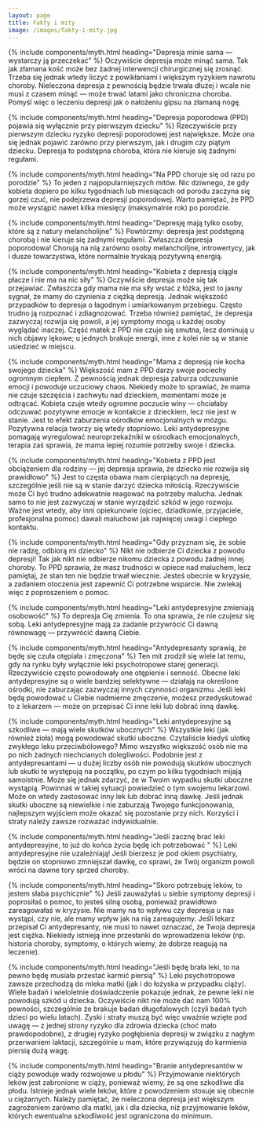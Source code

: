 ```yaml
---
layout: page
title: Fakty i mity
image: /images/fakty-i-mity.jpg
---
```


{% include components/myth.html heading="Depresja minie sama — wystarczy ją przeczekać" %}
Oczywiście depresja może minąć sama. Tak jak złamana kość może bez żadnej interwencji chirurgicznej się zrosnąć. Trzeba się jednak wtedy liczyć z powikłaniami i większym ryzykiem nawrotu choroby. Nieleczona depresja z pewnością będzie trwała dłużej i wcale nie musi z czasem minąć — może trwać latami jako chroniczna choroba. Pomyśl więc o leczeniu depresji jak o nałożeniu gipsu na złamaną nogę.

{% include components/myth.html heading="Depresja poporodowa (PPD) pojawia się wyłącznie przy pierwszym dziecku" %}
Rzeczywiście przy pierwszym dziecku ryzyko depresji poporodowej jest największe. Może ona się jednak pojawić zarówno przy pierwszym, jak i drugim czy piątym dziecku. Depresja to podstępna choroba, która nie kieruje się żadnymi regułami.

{% include components/myth.html heading="Na PPD choruje się od razu po porodzie" %}
To jeden z najpopularniejszych mitów. Nic dziwnego, że gdy kobieta dopiero po kilku tygodniach lub miesiącach od porodu zaczyna się gorzej czuć, nie podejrzewa depresji poporodowej. Warto pamiętać, że PPD może wystąpić nawet kilka miesięcy (maksymalnie rok) po porodzie. 

{% include components/myth.html heading="Depresję mają tylko osoby, które są z natury melancholijne" %}
Powtórzmy: depresja jest podstępną chorobą i nie kieruje się żadnymi regułami. Zwłaszcza depresja poporodowa! Chorują na nią zarówno osoby melancholijne, introwertycy, jak i dusze towarzystwa, które normalnie tryskają pozytywną energią.  

{% include components/myth.html heading="Kobieta z depresją ciągle płacze i nie ma na nic siły" %}
Oczywiście depresja może się tak przejawiać. Zwłaszcza gdy mama nie ma siły wstać z łóżka, jest to jasny sygnał, że mamy do czynienia z ciężką depresją. Jednak większość przypadków to depresja o łagodnym i umiarkowanym przebiegu. Często trudno ją rozpoznać i zdiagnozować. Trzeba również pamiętać, że depresja zazwyczaj rozwija się powoli, a jej symptomy mogą u każdej osoby wyglądać inaczej. Część matek z PPD nie czuje się smutna, lecz dominują u nich objawy lękowe; u jednych brakuje energii, inne z kolei nie są w stanie usiedzieć w miejscu.

{% include components/myth.html heading="Mama z depresją nie kocha swojego dziecka" %}
Większość mam z PPD darzy swoje pociechy ogromnym ciepłem. Z pewnością jednak depresja zaburza odczuwanie emocji i powoduje uczuciowy chaos. Niekiedy może to sprawiać, że mama nie czuje szczęścia i zachwytu nad dzieckiem, momentami może je odtrącać. Kobieta czuje wtedy ogromne poczucie winy — chciałaby odczuwać pozytywne emocje w kontakcie z dzieckiem, lecz nie jest w stanie. Jest to efekt zaburzenia ośrodków emocjonalnych w mózgu. Pozytywna relacja tworzy się wtedy stopniowo. Leki antydepresyjne pomagają wyregulować neuroprzekaźniki w ośrodkach emocjonalnych, terapia zaś sprawia, że mama lepiej rozumie potrzeby swoje i dziecka. 

{% include components/myth.html heading="Kobieta z PPD jest obciążeniem dla rodziny — jej depresja sprawia, że dziecko nie rozwija się prawidłowo" %}
Jest to częsta obawa mam cierpiących na depresję, szczególnie jeśli nie są w stanie darzyć dziecka miłością. Rzeczywiście może Ci być trudno adekwatnie reagować na potrzeby malucha. Jednak samo to nie jest zazwyczaj w stanie wyrządzić szkód w jego rozwoju. Ważne jest wtedy, aby inni opiekunowie (ojciec, dziadkowie, przyjaciele, profesjonalna pomoc) dawali maluchowi jak najwięcej uwagi i ciepłego kontaktu.

{% include components/myth.html heading="Gdy przyznam się, że sobie nie radzę, odbiorą mi dziecko" %}
Nikt nie odbierze Ci dziecka z powodu depresji! Tak jak nikt nie odbierze nikomu dziecka z powodu żadnej innej choroby. To PPD sprawia, że masz trudności w opiece nad maluchem, lecz pamiętaj, że stan ten nie będzie trwał wiecznie. Jesteś obecnie w kryzysie, a zadaniem otoczenia jest zapewnić Ci potrzebne wsparcie. Nie zwlekaj więc z poproszeniem o pomoc.

{% include components/myth.html heading="Leki antydepresyjne zmieniają osobowość" %}
To depresja Cię zmienia. To ona sprawia, że nie czujesz się sobą. Leki antydepresyjne mają za zadanie przywrócić Ci dawną równowagę — przywrócić dawną Ciebie.

{% include components/myth.html heading="Antydepresanty sprawią, że będę się czuła otępiała i zmęczona" %}
Ten mit zrodził się wiele lat temu, gdy na rynku były wyłącznie leki psychotropowe starej generacji. Rzeczywiście często powodowały one otępienie i senność. Obecne leki antydepresyjne są o wiele bardziej selektywne — działają na określone ośrodki, nie zaburzając zazwyczaj innych czynności organizmu. Jeśli leki będą powodować u Ciebie nadmierne zmęczenie, możesz przedyskutować to z lekarzem — może on przepisać Ci inne leki lub dobrać inną dawkę.

{% include components/myth.html heading="Leki antydepresyjne są szkodliwe — mają wiele skutków ubocznych" %}
Wszystkie leki (jak również zioła) mogą powodować skutki uboczne. Czytaliście kiedyś ulotkę zwykłego leku przeciwbólowego? Mimo wszystko większość osób nie ma po nich żadnych niechcianych dolegliwości. Podobnie jest z antydepresantami — u dużej liczby osób nie powodują skutków ubocznych lub skutki te występują na początku, po czym po kilku tygodniach mijają samoistnie. Może się jednak zdarzyć, że w Twoim wypadku skutki uboczne wystąpią. Powinnaś w takiej sytuacji powiedzieć o tym swojemu lekarzowi. Może on wtedy zastosować inny lek lub dobrać inną dawkę. Jeśli jednak skutki uboczne są niewielkie i nie zaburzają Twojego funkcjonowania, najlepszym wyjściem może okazać się pozostanie przy nich. Korzyści i straty należy zawsze rozważać indywidualnie.

{% include components/myth.html heading="Jeśli zacznę brać leki antydepresyjne, to już do końca życia będę ich potrzebować " %}
Leki antydepresyjne nie uzależniają! Jeśli bierzesz je pod okiem psychiatry, będzie on stopniowo zmniejszał dawkę, co sprawi, że Twój organizm powoli wróci na dawne tory sprzed choroby. 

{% include components/myth.html heading="Skoro potrzebuję leków, to jestem słaba psychicznie" %}
Jeśli zauważyłaś u siebie symptomy depresji i poprosiłaś o pomoc, to jesteś silną osobą, ponieważ prawidłowo zareagowałaś w kryzysie. Nie mamy na to wpływu czy depresja u nas wystąpi, czy nie, ale mamy wpływ jak na nią zareagujemy. Jeśli lekarz przepisał Ci antydepresanty, nie musi to nawet oznaczać, że Twoja depresja jest ciężka. Niekiedy istnieją inne przesłanki do wprowadzenia leków (np. historia choroby, symptomy, o których wiemy, że dobrze reagują na leczenie). 

{% include components/myth.html heading="Jeśli będę brała leki, to na pewno będę musiała przestać karmić piersią" %}
Leki psychotropowe zawsze przechodzą do mleka matki (jak i do łożyska w przypadku ciąży). Wiele badań i wieloletnie doświadczenie pokazuje jednak, że pewne leki nie powodują szkód u dziecka. Oczywiście nikt nie może dać nam 100% pewności, szczególnie że brakuje badań długofalowych (czyli badań tych dzieci po wielu latach). Zyski i straty muszą być więc uważnie wzięte pod uwagę — z jednej strony ryzyko dla zdrowia dziecka (choć mało prawdopodobne), z drugiej ryzyko pogłębienia depresji w związku z nagłym przerwaniem laktacji, szczególnie u mam, które przywiązują do karmienia piersią dużą wagę. 

{% include components/myth.html heading="Branie antydepresantów w ciąży powoduje wady rozwojowe u płodu" %}
Przyjmowanie niektórych leków jest zabronione w ciąży, ponieważ wiemy, że są one szkodliwe dla płodu. Istnieje jednak wiele leków, które z powodzeniem stosuje się obecnie u ciężarnych. Należy pamiętać, że nieleczona depresja jest większym zagrożeniem zarówno dla matki, jak i dla dziecka, niż przyjmowanie leków, których ewentualna szkodliwość jest ograniczona do minimum.  
